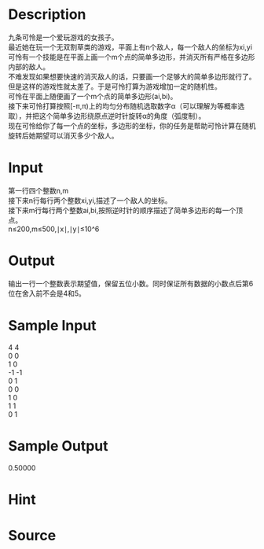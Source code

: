 
# Description

<div class="content"><div>九条可怜是一个爱玩游戏的女孩子。</div>
<div>最近她在玩一个无双割草类的游戏，平面上有n个敌人，每一个敌人的坐标为xi,yi</div>
<div>可怜有一个技能是在平面上画一个m个点的简单多边形，并消灭所有严格在多边形内部的敌人。</div>
<div>不难发现如果想要快速的消灭敌人的话，只要画一个足够大的简单多边形就行了。</div>
<div>但是这样的游戏性就太差了。于是可怜打算为游戏增加一定的随机性。</div>
<div>可怜在平面上随便画了一个m个点的简单多边形(ai,bi)。</div>
<div>接下来可怜打算按照[-π,π)上的均匀分布随机选取数字α（可以理解为等概率选取），并把这个简单多边形绕原点逆时针旋转α的角度（弧度制）。</div>
<div>现在可怜给你了每一个点的坐标，多边形的坐标，你的任务是帮助可怜计算在随机旋转后她期望可以消灭多少个敌人。</div></div>

# Input

<div class="content"><div>第一行四个整数n,m</div>
<div>接下来n行每行两个整数xi,yi,描述了一个敌人的坐标。</div>
<div>接下来m行每行两个整数ai,bi,按照逆时针的顺序描述了简单多边形的每一个顶点。</div>
<div>n≤200,m≤500,∣x∣,∣y∣≤10^6</div></div>

# Output

<div class="content"><div>输出一行一个整数表示期望值，保留五位小数。同时保证所有数据的小数点后第6位在舍入前不会是4和5。</div></div>

# Sample Input

<div class="content"><span class="sampledata">4 4<br/>
0 0<br/>
1 0<br/>
-1 -1<br/>
0 1<br/>
0 0<br/>
1 0<br/>
1 1<br/>
0 1</span></div>

# Sample Output

<div class="content"><span class="sampledata">0.50000</span></div>

# Hint

<div class="content"><p></p></div>

# Source

<div class="content"><p><a href="problemset.php?search="></a></p></div>

